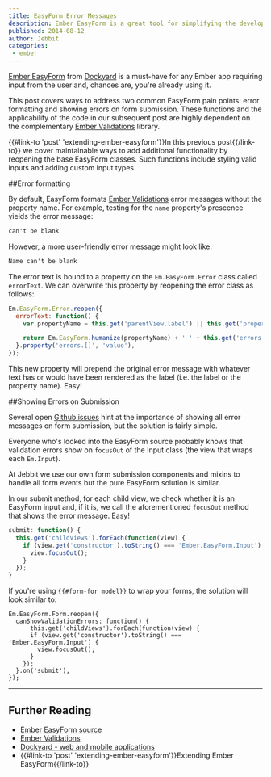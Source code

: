 ```yaml
---
title: EasyForm Error Messages
description: Ember EasyForm is a great tool for simplifying the development of semantic forms in your Ember UI but there are a couple of changes you can make to handle Ember Validation error messages more effectively.
published: 2014-08-12
author: Jebbit
categories:
 - ember
---
```


[Ember EasyForm](https://github.com/dockyard/ember-easyForm) from [Dockyard](http://dockyard.com/) is a must-have for any Ember app requiring input from the user and, chances are, you're already using it.

This post covers ways to address two common EasyForm pain points: error formatting and showing errors on form submission. These functions and the applicability of the code in our subsequent post are highly dependent on the complementary [Ember Validations](https://github.com/dockyard/ember-validations) library.

{{#link-to 'post' 'extending-ember-easyform'}}In this previous post{{/link-to}} we cover maintainable ways to add additional functionality by reopening the base EasyForm classes. Such functions include styling valid inputs and adding custom input types.

##Error formatting

By default, EasyForm formats [Ember Validations](https://github.com/dockyard/ember-validations) error messages without the property name. For example, testing for the `name` property's prescence yields the error message:

```html
can't be blank
```

However, a more user-friendly error message might look like:

```html
Name can't be blank
```

The error text is bound to a property on the `Em.EasyForm.Error` class called `errorText`. We can overwrite this property by reopening the error class as follows:

```js
Em.EasyForm.Error.reopen({
  errorText: function() {
    var propertyName = this.get('parentView.label') || this.get('property') || '';

    return Em.EasyForm.humanize(propertyName) + ' ' + this.get('errors.firstObject');
  }.property('errors.[]', 'value'),
});
```

This new property will prepend the original error message with whatever text has or would have been rendered as the label (i.e. the label or the property name). Easy!

##Showing Errors on Submission

Several open [Github issues](https://github.com/dockyard/ember-easyForm/issues/50) hint at the importance of showing all error messages on form submission, but the solution is fairly simple.

Everyone who's looked into the EasyForm source probably knows that validation errors show on `focusOut` of the Input class (the view that wraps each `Em.Input`).

At Jebbit we use our own form submission components and mixins to handle all form events but the pure EasyForm solution is similar.

In our submit method, for each child view, we check whether it is an EasyForm input and, if it is, we call the aforementioned `focusOut` method that shows the error message. Easy!

```js
submit: function() {
  this.get('childViews').forEach(function(view) {
    if (view.get('constructor').toString() === 'Ember.EasyForm.Input') {
      view.focusOut();
    }
  });
}
```

If you're using `{{#form-for model}}` to wrap your forms, the solution will look similar to:

```
Em.EasyForm.Form.reopen({
  canShowValidationErrors: function() {
      this.get('childViews').forEach(function(view) {
      if (view.get('constructor').toString() === 'Ember.EasyForm.Input') {
        view.focusOut();
      }
    });
  }.on('submit'),
});
```

---

Further Reading
------

- [Ember EasyForm source](https://github.com/dockyard/ember-easyForm)
- [Ember Validations](https://github.com/dockyard/ember-validations)
- [Dockyard - web and mobile applications](http://dockyard.com/)
- {{#link-to 'post' 'extending-ember-easyform'}}Extending Ember EasyForm{{/link-to}}

